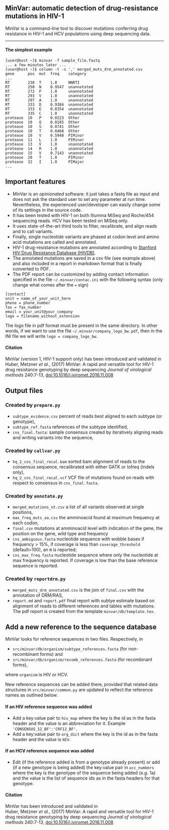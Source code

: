 ## MinVar: automatic detection of drug-resistance mutations in HIV-1

MinVar is a command-line tool to discover mutations conferring drug resistance
in HIV-1 and HCV populations using deep sequencing data.

----

#### The simplest example

    [user@host ~]$ minvar -f sample_file.fastq
    ... a few minutes later ...
    [user@host ~]$ column -t -s ',' merged_muts_drm_annotated.csv
    gene      pos  mut  freq    category
    ...
    RT        238  T    1.0     NNRTI
    RT        250  N    0.9547  unannotated
    RT        272  P    1.0     unannotated
    RT        293  V    1.0     unannotated
    RT        297  A    1.0     unannotated
    RT        333  D    0.9384  unannotated
    RT        333  E    0.0354  unannotated
    RT        335  C    1.0     unannotated
    protease  10   P    0.0223  Other
    protease  10   Q    0.0185  Other
    protease  10   S    0.0741  Other
    protease  10   T    0.0468  Other
    protease  10   V    0.5948  PIMinor
    protease  11   L    1.0     PIMinor
    protease  13   V    1.0     unannotated
    protease  14   R    1.0     unannotated
    protease  15   V    0.7143  unannotated
    protease  20   T    1.0     PIMinor
    protease  32   I    1.0     PIMajor
    ...

## Important features

- MinVar is an _opinionated_ software: it just takes a fastq file as input and
  does not ask the standard user to set any parameter at run time. Nevertheless,
  the experienced user/developer can easily change some of its settings in the
  source code.
- It has been tested with HIV-1 on both Illumina MiSeq and Roche/454 sequencing
  reads. HCV has been tested on MiSeq only.
- It uses state-of-the-art third tools to filter, recalibrate, and align reads
  and to call variants.
- Finally, single nucleotide variants are phased at codon level and
  amino acid mutations are called and annotated.
- HIV-1 drug-resistance mutations are annotated according to
  [Stanford HIV Drug Resistance Database (HIVDB)](https://hivdb.stanford.edu).
- The annotated mutations are saved in a csv file (see example above) and also
  included in a report in markdown format that is finally converted to PDF.
- The PDF report can be customized by adding contact information specified in the
  file `~/.minvar/contac.ini` with the following syntax (only change what comes
  after the `=` sign)

```
[contact]
unit = name_of_your_unit_here
phone = phone_number
fax = fax_number
email = your_unit@your_company
logo = filename_without_extension
```

The logo file in pdf format must be present in the same directory. In other words,
if we want to use the file `~/.minvar/company_logo_bw.pdf`, then in the INI file we
will write `logo = company_logo_bw`.

#### Citation

MinVar (version 1, HIV-1 support only) has been introduced and validated in  
Huber, Metzner _et al._, (2017) MinVar: A rapid and versatile tool for HIV-1
drug resistance genotyping by deep sequencing _Journal of virological methods_
240:7-13, [doi:10.1016/j.jviromet.2016.11.008](http://dx.doi.org/10.1016/j.jviromet.2016.11.008)


## Output files

### Created by `prepare.py`

- `subtype_evidence.csv` percent of reads best aligned to each subtype (or
  genotype),
- `subtype_ref.fasta` references of the subtype identified,
- `cns_final.fasta`: sample consensus created by iteratively aligning reads and
  writing variants into the sequence,

### Created by `callvar.py`

- `hq_2_cns_final_recal.bam` sorted bam alignment of reads to the consensus
  sequence, recalibrated with either GATK or lofreq (indels only),
- `hq_2_cns_final_recal.vcf` VCF file of mutations found on reads with respect
  to consensus in `cns_final.fasta`.

### Created by `annotate.py`

- `merged_mutations_nt.csv` a list of all variants observed at single positions,
- `max_freq_muts_aa.csv` the amminoacid found at maximum frequency at each codon,
- `final.csv` mutations at amminoacid level with indication of
  the gene, the position on the gene, wild type and frequency
- `cns_ambiguous.fasta` nucleotide sequence with wobble bases if frequency > 15%,
  if coverage is less than `coverage_threshold` (default=100), an `N` is reported;
- `cns_max_freq.fasta` nucleotide sequence where only the nucleotide at max frequency is reported.
  If coverage is low than the base reference sequence is reported.

### Created by `reportdrm.py`

- `merged_muts_drm_annotated.csv` is the join of `final.csv` with the annotation
  of DRM/RAS,
- `report.md` and `report.pdf` final report with subtye estimate based on
  alignment of reads to different references and tables with mutations. The
  pdf report is created from the template `minvar/db/template.tex`.


## Add a new reference to the sequence database

MinVar looks for reference sequences in two files. Respectively, in

- `src/minvar/db/organism/subtype_references.fasta` (for non-recombinant forms) and
- `src/minvar/db/organism/recomb_references.fasta` (for recombinant forms),

where `organism` is HIV or HCV.

New reference sequences can be added there, provided that related data structures in
`src/minvar/common.py` are updated to reflect the reference names as outlined below.

#### If an HIV reference sequence was added

- Add a key:value pair to `hiv_map` where the key is the id as in the fasta header and the
  value is an abbreviation for it. Example `'CONSENSUS_12_BF':'CRF12_BF'`.
- Add a key:value pair to `org_dict` where the key is the id as in the fasta header and the
  value is `HIV`.

#### If an HCV reference sequence was added
- Edit (if the reference added is from a genotype already present) or add (if a new genotype is being added)
  the key:value pair in `acc_numbers` where the key is the genotype of the sequence being added (_e.g._ 1a)
  and the value is the list of sequence ids as in the fasta headers for that genotype.

#### Citation

MinVar has been introduced and validated in  
Huber, Metzner _et al._, (2017) MinVar: A rapid and versatile tool for HIV-1
drug resistance genotyping by deep sequencing _Journal of virological methods_
240:7-13, [doi:10.1016/j.jviromet.2016.11.008](http://dx.doi.org/10.1016/j.jviromet.2016.11.008)
